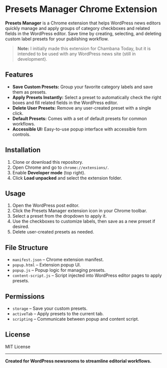 # Presets Manager Chrome Extension

**Presets Manager** is a Chrome extension that helps WordPress news editors quickly manage and apply groups of category checkboxes and related fields in the WordPress editor. Save time by creating, selecting, and deleting custom label presets for your publishing workflow.

> **Note:** I initially made this extension for Chambana Today, but it is intended to be used with any WordPress news site (still in development).

## Features

- **Save Custom Presets:** Group your favorite category labels and save them as presets.
- **Apply Presets Instantly:** Select a preset to automatically check the right boxes and fill related fields in the WordPress editor.
- **Delete User Presets:** Remove any user-created preset with a single click.
- **Default Presets:** Comes with a set of default presets for common workflows.
- **Accessible UI:** Easy-to-use popup interface with accessible form controls.

## Installation

1. Clone or download this repository.
2. Open Chrome and go to `chrome://extensions/`.
3. Enable **Developer mode** (top right).
4. Click **Load unpacked** and select the extension folder.

## Usage

1. Open the WordPress post editor.
2. Click the Presets Manager extension icon in your Chrome toolbar.
3. Select a preset from the dropdown to apply it.
4. Use the checkboxes to customize labels, then save as a new preset if desired.
5. Delete user-created presets as needed.

## File Structure

- `manifest.json` – Chrome extension manifest.
- `popup.html` – Extension popup UI.
- `popup.js` – Popup logic for managing presets.
- `content-script.js` – Script injected into WordPress editor pages to apply presets.

## Permissions

- `storage` – Save your custom presets.
- `activeTab` – Apply presets to the current tab.
- `scripting` – Communicate between popup and content script.

## License

MIT License

---

**Created for WordPress newsrooms to streamline editorial workflows.**
